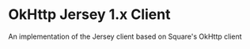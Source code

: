 OkHttp Jersey 1.x Client
========================

An implementation of the Jersey client based on Square's OkHttp client

